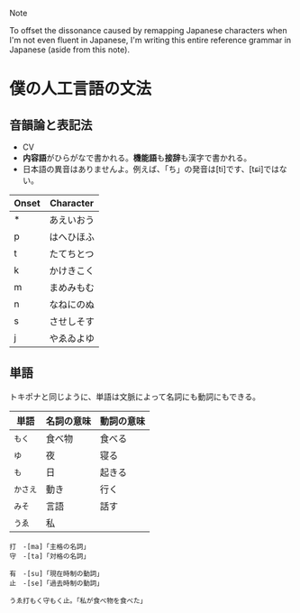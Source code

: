 > [!NOTE]
> To offset the dissonance caused by remapping Japanese characters when I'm not even fluent in Japanese, I'm writing this entire reference grammar in Japanese (aside from this note).

# 僕の人工言語の文法

## 音韻論と表記法

- CV
- **内容語**がひらがなで書かれる。**機能語**も**接辞**も漢字で書かれる。
- 日本語の異音はありませんよ。例えば、「ち」の発音は\[ti]です、\[tɕi]ではない。

| Onset | Character |
|-------|-----------|
| *     | あえいおう |
| p     | はへひほふ |
| t     | たてちとつ |
| k     | かけきこく |
| m     | まめみもむ |
| n     | なねにのぬ |
| s     | させしそす |
| j     | やゑゐよゆ |

## 単語

トキポナと同じように、単語は文脈によって名詞にも動詞にもできる。

| 単語         | 名詞の意味 | 動詞の意味 |
|-------------|-----------|----------|
| `もく`       | 食べ物      | 食べる   |
| `ゆ`         | 夜         | 寝る     |
| `も`         | 日         | 起きる   |
| `かさえ`      | 動き       | 行く     |
| `みそ`        | 言語       | 話す     |
| `うゑ`        | 私         |         |

```
打　-[ma]「主格の名詞」
守　-[ta]「対格の名詞」

有　-[su]「現在時制の動詞」
止　-[se]「過去時制の動詞」

うゑ打もく守もく止。「私が食べ物を食べた」
```
